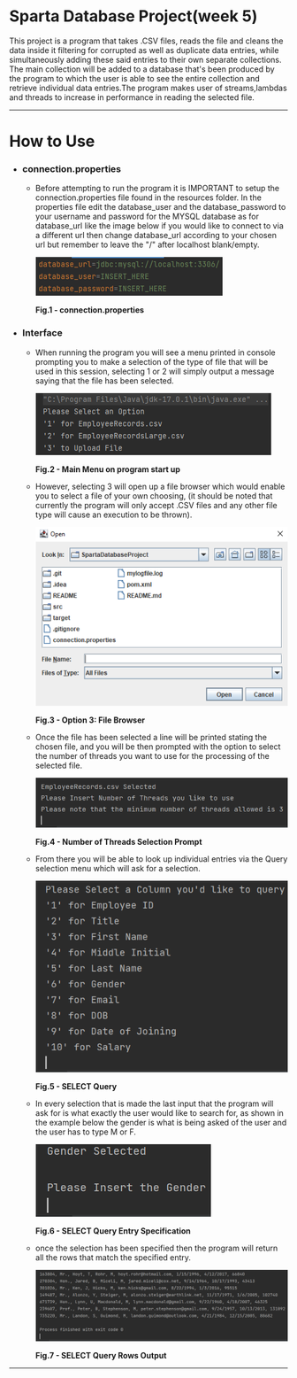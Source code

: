 # Sparta Database Project(week 5)
This project is a program that takes .CSV files, reads the file and cleans the data inside it filtering for corrupted as
well as duplicate data entries, while simultaneously adding these said entries to their own separate collections.
The main collection will be added to a database that's been produced by the program to which the user is able to see 
the entire collection and retrieve individual data entries.The program makes user of streams,lambdas and threads to 
increase in performance in reading the selected file.
***
# How to Use
* ###  connection.properties 
  * Before attempting to run the program it is IMPORTANT to setup the connection.properties file found in the resources 
  folder. In the properties file edit the database_user and the database_password to your username and password for the 
  MYSQL database as for database_url like the image below if you would like to connect to via a different url then 
  change database_url according to your chosen url but remember to leave the "/" after localhost blank/empty.
  
    ![connectionp](README/connectionp.PNG?raw=true)
    
      <b>Fig.1 - connection.properties</b>


* ### Interface
  * When running the program you will see a menu printed in console prompting you to make a selection of the type of 
  file that will be used in this session, selecting 1 or 2 will simply output a message saying that the file has been
  selected.
    
    ![UI1](README/UI1.PNG?raw=true)
      
      <b>Fig.2 - Main Menu on program start up</b>

  * However, selecting 3 will open up a file browser which would enable you to select a file of your own choosing,
    (it should be noted that currently the program will only accept .CSV files and any other file type will cause an
    execution to be thrown).

    ![UI2](README/UI2.PNG?raw=true)

      <b>Fig.3 - Option 3: File Browser</b>
  
  * Once the file has been selected a line will be printed stating the chosen file, and you will be then prompted with 
   the option to select the number of threads you want to use for the processing of the selected file.
  
    ![UI3](README/UI3.PNG?raw=true)
    
      <b>Fig.4 - Number of Threads Selection Prompt</b>
  
  * From there you will be able to look up individual entries via the Query selection menu which will ask for a selection.   
  
    ![UI4](README/UI4.PNG?raw=true)
      
      <b>Fig.5 - SELECT Query</b>
  
  * In every selection that is made the last input that the program will ask for is what exactly the user would like to
 search for, as shown in the example below the gender is what is being asked of the user and the user has to type M or F.
  
    ![UI5](README/UI5.PNG?raw=true)
  
    <b>Fig.6 - SELECT Query Entry Specification</b>

  * once the selection has been specified then the program will return all the rows that match the specified entry. 

    ![UI6](README/UI6.PNG?raw=true)

    <b>Fig.7 - SELECT Query Rows Output</b>
***
